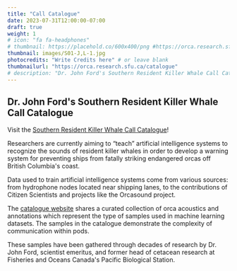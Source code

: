 ```yaml
---
title: "Call Catalogue"
date: 2023-07-31T12:00:00-07:00
draft: true
weight: 1
# icon: "fa fa-headphones"
# thumbnail: https://placehold.co/600x400/png #https://orca.research.sfu.ca/catalogue/home-media/S01-J,L-1.jpg
thumbnail: images/S01-J,L-1.jpg
photocredits: "Write Credits here" # or leave blank
thumbnailurl: "https://orca.research.sfu.ca/catalogue"
# description: "Dr. John Ford's Southern Resident Killer Whale Call Catalogue"
---
```


## Dr. John Ford\'s Southern Resident Killer Whale Call Catalogue

Visit the [Southern Resident Killer Whale Call Catalogue](https://orca.research.sfu.ca/catalogue)!

Researchers are currently aiming to “teach” artificial intelligence systems to recognize the sounds of resident killer whales in order to develop a warning system for preventing ships from fatally striking endangered orcas off British Columbia's coast.

Data used to train artificial intelligence systems come from various sources: from hydrophone nodes located near shipping lanes, to the contributions of Citizen Scientists and projects like the Orcasound project.

The [catalogue website](https://orca.research.sfu.ca/catalogue) shares a curated collection of orca acoustics and annotations which represent the type of samples used in machine learning datasets. The samples in the catalogue demonstrate the complexity of communication within pods.

These samples have been gathered through decades of research by Dr. John Ford, scientist emeritus, and former head of cetacean research at Fisheries and Oceans Canada's Pacific Biological Station.


